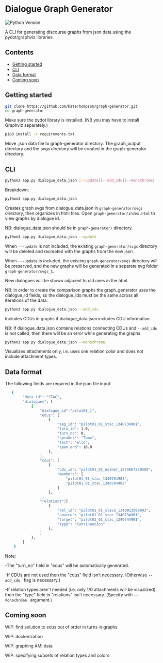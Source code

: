 # Dialogue Graph Generator

![Python Version](https://img.shields.io/badge/python-3.9-blue)

A CLI for generating discourse graphs from json data using the pydot/graphviz libraries.

## Contents
* [Getting started](#start)
* [CLI](#cli)
* [Data format](#json)
* [Coming soon](#features)

## Getting started

```bash
git clone https://github.com/kateThompson/graph-generator.git
cd graph-generator
```
Make sure the pydot library is installed. 
(NB you may have to install Graphviz separately.)

```bash
pip3 install -r requirements.txt
```

Move .json data file to graph-generator directory.
The graph_output directory and the svgs directory will be created in the graph-generator directory.

## CLI

```bash
python3 app.py dialogue_data.json [--update][--add_cdu][--monochrome]
```

Breakdown:

```bash
python3 app.py dialogue_data.json
```
Creates graph svgs from dialogue_data.json in ```graph-generator/svgs``` directory, 
then organizes in html files. Open ```graph-generator/index.html``` to view graphs by dialogue id. 

NB: dialogue_data.json should be in ```graph-generator/``` directory.

```bash
python3 app.py dialogue_data.json --update
```
When ```---update``` is not included, the existing ```graph-generator/svgs``` directory will be deleted
and recreated with the graphs from the new json. 

When ```---update``` is included, the existing ```graph-generator/svgs``` directory will be preserved, 
and the new graphs will be generated in a separate svg folder ```graph-generator/svgs_1```. 

New dialogues will be shown adjacent to old ones in the html.

NB: in order to create the comparison graphs the graph_generator uses the dialogue_id fields, so the dialogue_ids must be the same across all iterations of the data. 


```bash
python3 app.py dialogue_data.json --add_cdu
```
Includes CDUs in graphs if dialogue_data.json includes CDU information.

NB: If dialogue_data.json contains relations connecting CDUs and ```--add_cdu``` is not called, then
there will be an error while generating the graphs.

```bash
python3 app.py dialogue_data.json --monochrome
```
Visualizes attachments only, i.e. uses one relation color and does not include attachment types.


## Data format

The following fields are required in the json file input:

```bash
   {
        "data_id": "STAC",
        "dialogues": [
            {
                "dialogue_id":"pilot01_1",
                "edus": [
                    {
                        "seg_id": "pilot01_01_stac_1340734901",
                        "turn_id": 1.0,
                        "turn_no": 0,
                        "speaker": "Tomm",
                        "text": "ello",
                        "span_end": 16.0   
                    },
                ],
                "cdus": [
                    {
                        "cdu_id": "pilot01_01_nasher_1374067270589",
                        "members": [
                            "pilot01_01_stac_1340784903",
                            "pilot01_01_stac_1340784902"
                        ]
                    },
                ], 
                "relations":[
                    {
                        "rel_id": "pilot01_01_sleva_1340913596043",
                        "source": "pilot01_01_stac_1340734901",
                        "target": "pilot01_01_stac_1340744901",
                        "type": "Continuation"
                    },
                ]
            }, 
        ]
    }

```

Note:

-The "turn_no" field in "edus" will be automatically generated.

-If CDUs are not used then the "cdus" field isn't necessary.
(Otherwise ```--add_cdu ``` flag is necessary.)

-If relation types aren't needed (i.e. only 1/0 attachments will be visualized), 
 then the "type" field in "relations" isn't necessary.
(Specify with ```--monochrome ``` argument.)


## Coming soon

WIP: find solution to edus out of order in turns in graphs

WIP: dockerization

WIP: graphing AMI data

WIP: specifying subsets of relation types and colors
